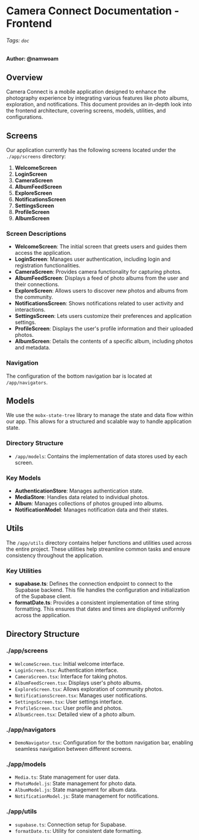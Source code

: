 # Camera Connect Documentation - Frontend

###### Tags: `doc`

#### Author: @namwoam

## Overview

Camera Connect is a mobile application designed to enhance the photography experience by integrating various features like photo albums, exploration, and notifications. This document provides an in-depth look into the frontend architecture, covering screens, models, utilities, and configurations. 

## Screens

Our application currently has the following screens located under the `./app/screens` directory:

1. **WelcomeScreen**
2. **LoginScreen**
3. **CameraScreen**
4. **AlbumFeedScreen**
5. **ExploreScreen**
6. **NotificationsScreen**
7. **SettingsScreen**
8. **ProfileScreen**
9. **AlbumScreen**

### Screen Descriptions

- **WelcomeScreen**: The initial screen that greets users and guides them access the application.
- **LoginScreen**: Manages user authentication, including login and registration functionalities.
- **CameraScreen**: Provides camera functionality for capturing photos.
- **AlbumFeedScreen**: Displays a feed of photo albums from the user and their connections.
- **ExploreScreen**: Allows users to discover new photos and albums from the community.
- **NotificationsScreen**: Shows notifications related to user activity and interactions.
- **SettingsScreen**: Lets users customize their preferences and application settings.
- **ProfileScreen**: Displays the user's profile information and their uploaded photos.
- **AlbumScreen**: Details the contents of a specific album, including photos and metadata.

### Navigation

The configuration of the bottom navigation bar is located at `/app/navigators`.

## Models

We use the `mobx-state-tree` library to manage the state and data flow within our app. This allows for a structured and scalable way to handle application state.

### Directory Structure

- `/app/models`: Contains the implementation of data stores used by each screen.

### Key Models

- **AuthenticationStore**: Manages authentication state.
- **MediaStore**: Handles data related to individual photos.
- **Album**: Manages collections of photos grouped into albums.
- **NotificationModel**: Manages notification data and their states.

## Utils

The `/app/utils` directory contains helper functions and utilities used across the entire project. These utilities help streamline common tasks and ensure consistency throughout the application.

### Key Utilities

- **supabase.ts**: Defines the connection endpoint to connect to the Supabase backend. This file handles the configuration and initialization of the Supabase client.
- **formatDate.ts**: Provides a consistent implementation of time string formatting. This ensures that dates and times are displayed uniformly across the application.

## Directory Structure

### ./app/screens

- `WelcomeScreen.tsx`: Initial welcome interface.
- `LoginScreen.tsx`: Authentication interface.
- `CameraScreen.tsx`: Interface for taking photos.
- `AlbumFeedScreen.tsx`: Displays user's photo albums.
- `ExploreScreen.tsx`: Allows exploration of community photos.
- `NotificationsScreen.tsx`: Manages user notifications.
- `SettingsScreen.tsx`: User settings interface.
- `ProfileScreen.tsx`: User profile and photos.
- `AlbumScreen.tsx`: Detailed view of a photo album.

### ./app/navigators

- `DemoNavigator.tsx`: Configuration for the bottom navigation bar, enabling seamless navigation between different screens.

### ./app/models

- `Media.ts`: State management for user data.
- `PhotoModel.js`: State management for photo data.
- `AlbumModel.js`: State management for album data.
- `NotificationModel.js`: State management for notifications.

### ./app/utils

- `supabase.ts`: Connection setup for Supabase.
- `formatDate.ts`: Utility for consistent date formatting.
